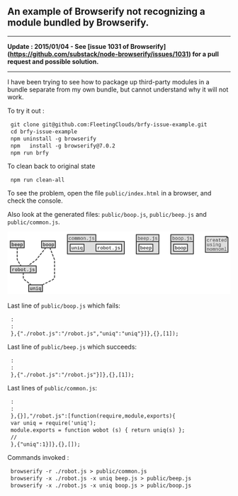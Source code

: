 ## An example of Browserify not recognizing a module bundled by Browserify.

--------------

**Update : 2015/01/04 - See [issue 1031 of Browserify] (https://github.com/substack/node-browserify/issues/1031) for a pull request and possible solution.** 

-----------------

I have been trying to see how to package up third-party modules in a bundle separate from my own bundle, but cannot understand why it will not work.

To try it out :

     git clone git@github.com:FleetingClouds/brfy-issue-example.git
     cd brfy-issue-example
     npm uninstall -g browserify
     npm   install -g browserify@7.0.2
     npm run brfy
     
To clean back to original state

     npm run clean-all

To see the problem, open the file  `public/index.html`  in a browser, and check the console.

Also look at the generated files: `public/boop.js`, `public/beep.js` and  `public/common.js`.

![File Structure](https://raw.githubusercontent.com/FleetingClouds/brfy-issue-example/master/uml.png)

Last line of `public/boop.js` which fails:

     :
     :
     },{"./robot.js":"/robot.js","uniq":"uniq"}]},{},[1]);

Last line of `public/beep.js` which succeeds:

     :
     :
     },{"./robot.js":"/robot.js"}]},{},[1]);

Last lines of `public/common.js`:

     :
     :
     },{}],"/robot.js":[function(require,module,exports){
     var uniq = require('uniq');
     module.exports = function wobot (s) { return uniq(s) };
     //
     },{"uniq":1}]},{},[]);
     
Commands invoked :

     browserify -r ./robot.js > public/common.js
     browserify -x ./robot.js -x uniq beep.js > public/beep.js
     browserify -x ./robot.js -x uniq boop.js > public/boop.js

